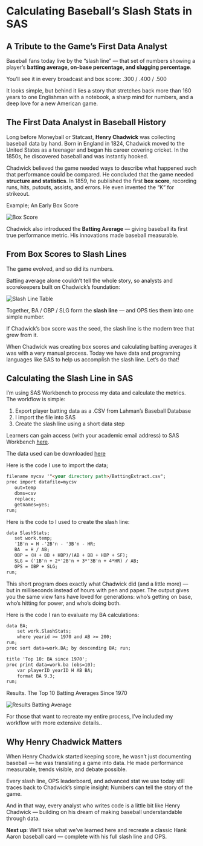 ﻿# Calculating Baseball’s Slash Stats in SAS
## A Tribute to the Game’s First Data Analyst

Baseball fans today live by the “slash line” — that set of numbers showing a player’s **batting average, on-base percentage, and slugging percentage**. 

You’ll see it in every broadcast and box score: .300 / .400 / .500

It looks simple, but behind it lies a story that stretches back more than 160 years to one Englishman with a notebook, a sharp mind for numbers, and a deep love for a new American game.




## The First Data Analyst in Baseball History
Long before Moneyball or Statcast, **Henry Chadwick** was collecting baseball data by hand. Born in England in 1824, Chadwick moved to the United States as a teenager and began his career covering cricket. In the 1850s, he discovered baseball and was instantly hooked.

Chadwick believed the game needed ways to describe what happened such that performance could be compared. He concluded that the game needed **structure and statistics**. In 1859, he published the first **box score**, recording runs, hits, putouts, assists, and errors. He even invented the “K” for strikeout.

Example; An Early Box Score

![Box Score](https://samedgemon.github.io/Baseball/Blog1_SlashStats/Images/HenryChadwickBoxScore.jpg)


Chadwick also introduced the **Batting Average** — giving baseball its first true performance metric. His innovations made baseball measurable.




## From Box Scores to Slash Lines
The game evolved, and so did its numbers.

Batting average alone couldn’t tell the whole story, so analysts and scorekeepers built on Chadwick’s foundation:

![Slash Line Table](https://samedgemon.github.io/Baseball/Blog1_SlashStats/Images/SlashLineTable.png)




Together, BA / OBP / SLG form the **slash line** — and OPS ties them into one simple number.

If Chadwick’s box score was the seed, the slash line is the modern tree that grew from it.

When Chadwick was creating box scores and calculating batting averages it was with a very manual process. Today we have data and programing languages like SAS to help us accomplish the slash line. Let’s do that!


## Calculating the Slash Line in SAS

I’m using SAS Workbench to process my data and calculate the metrics. The workflow is simple:

1. Export player batting data as a .CSV from Lahman’s Baseball Database
2. I import the file into SAS
3. Create the slash line using a short data step


Learners can gain access (with your academic email address) to SAS Workbench [here](https://www.sas.com/en_us/software/viya-workbench-for-learners.html).


The data used can be downloaded [here](https://samedgemon.github.io/Baseball/Blog1_SlashStats/Data/BattingExtract.csv)



Here is the code I use to import the data;

```markdown
filename mycsv '"<your directory path>/BattingExtract.csv";
proc import datafile=mycsv
   out=temp
   dbms=csv
   replace;
   getnames=yes;
run;
```


Here is the code to I used to create the slash line:

```markdown
data SlashStats;
   set work.temp;
   '1B'n = H -'2B'n - '3B'n - HR;
   BA  = H / AB;
   OBP = (H + BB + HBP)/(AB + BB + HBP + SF);
   SLG = ('1B'n + 2*'2B'n + 3*'3B'n + 4*HR) / AB;
   OPS = OBP + SLG;
run;
```

This short program does exactly what Chadwick did (and a little more) — but in milliseconds instead of hours with pen and paper. The output gives you the same view fans have loved for generations: who’s getting on base, who’s hitting for power, and who’s doing both.

Here is the code I ran to evaluate my BA calculations:

```markdown
data BA;
    set work.SlashStats;
    where yearid >= 1970 and AB >= 200;
run;
proc sort data=work.BA; by descending BA; run;

title 'Top 10: BA since 1970';
proc print data=work.ba (obs=10); 
    var playerID yearID H AB BA; 
    format BA 9.3;
run;
```

Results. The Top 10 Batting Averages Since 1970

![Results Batting Average](https://samedgemon.github.io/Baseball/Blog1_SlashStats/Images/outputBattingAverage.png)



For those that want to recreate my entire process, I’ve included my workflow with more extensive details.. 



## Why Henry Chadwick Matters

When Henry Chadwick started keeping score, he wasn’t just documenting baseball — he was translating a game into data. He made performance measurable, trends visible, and debate possible.

Every slash line, OPS leaderboard, and advanced stat we use today still traces back to Chadwick’s simple insight: Numbers can tell the story of the game.

And in that way, every analyst who writes code is a little bit like Henry Chadwick — building on his dream of making baseball understandable through data.


**Next up**: We’ll take what we’ve learned here and recreate a classic Hank Aaron baseball card — complete with his full slash line and OPS.


[def]: https://samedgemon.github.io/Baseball/Blog1_SlashStats/data/BattingExtract.csv





